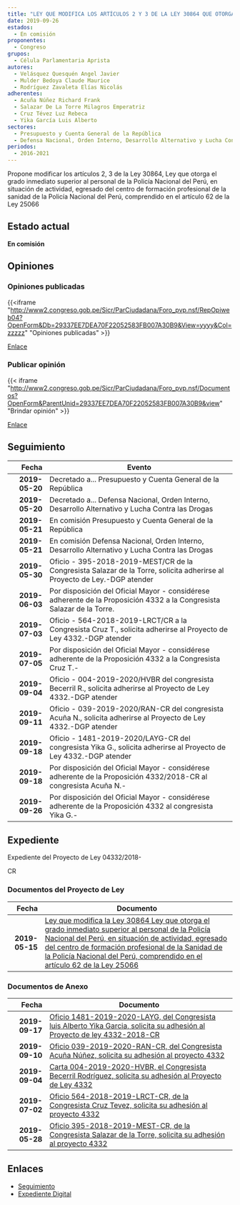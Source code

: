 ```yaml
---
title: "LEY QUE MODIFICA LOS ARTÍCULOS 2 Y 3 DE LA LEY 30864 QUE OTORGA EL GRADO INMEDIATO SUPERIOR A LOS OFICIALES DE SERVICIOS PNP EGRESADOS DEL CENTRO DE FORMACIÓN PROFESIONAL DE LA SANIDAD DE LA PNP"
date: 2019-09-26
estados: 
  - En comisión
proponentes: 
  - Congreso
grupos: 
  - Célula Parlamentaria Aprista
autores: 
  - Velásquez Quesquén Angel Javier
  - Mulder Bedoya Claude Maurice
  - Rodríguez Zavaleta Elías Nicolás
adherentes: 
  - Acuña Núñez Richard Frank
  - Salazar De La Torre Milagros Emperatriz
  - Cruz Tévez Luz Rebeca
  - Yika García Luis Alberto
sectores: 
  - Presupuesto y Cuenta General de la República
  - Defensa Nacional, Orden Interno, Desarrollo Alternativo y Lucha Contra las Drogas
periodos: 
  - 2016-2021
---
```


Propone modificar los artículos 2, 3 de la Ley 30864, Ley que otorga el grado inmediato superior al personal de la Policía Nacional del Perú, en situación de actividad, egresado del centro de formación profesional de la sanidad de la Policía Nacional del Perú, comprendido en el artículo 62 de la Ley 25066


## Estado actual

**En comisión**

## Opiniones

### Opiniones publicadas

{{<iframe "http://www2.congreso.gob.pe/Sicr/ParCiudadana/Foro_pvp.nsf/RepOpiweb04?OpenForm&Db=29337EE7DEA70F22052583FB007A30B9&View=yyyy&Col=zzzzz" "Opiniones publicadas" >}}

[Enlace](http://www2.congreso.gob.pe/Sicr/ParCiudadana/Foro_pvp.nsf/RepOpiweb04?OpenForm&Db=29337EE7DEA70F22052583FB007A30B9&View=yyyy&Col=zzzzz)
### Publicar opinión

{{< iframe "http://www2.congreso.gob.pe/Sicr/ParCiudadana/Foro_pvp.nsf/Documentos?OpenForm&ParentUnid=29337EE7DEA70F22052583FB007A30B9&view" "Brindar opinión" >}}

[Enlace](http://www2.congreso.gob.pe/Sicr/ParCiudadana/Foro_pvp.nsf/Documentos?OpenForm&ParentUnid=29337EE7DEA70F22052583FB007A30B9&view)

## Seguimiento

| Fecha | Evento |
|------:|--------|
| **2019-05-20** | Decretado a... Presupuesto y Cuenta General de la República|
| **2019-05-20** | Decretado a... Defensa Nacional, Orden Interno, Desarrollo Alternativo y Lucha Contra las Drogas|
| **2019-05-21** | En comisión Presupuesto y Cuenta General de la República|
| **2019-05-21** | En comisión Defensa Nacional, Orden Interno, Desarrollo Alternativo y Lucha Contra las Drogas|
| **2019-05-30** | Oficio - 395-2018-2019-MEST/CR de la Congresista Salazar de la Torre, solicita adherirse al Proyecto de Ley.-DGP atender|
| **2019-06-03** | Por disposición del Oficial Mayor - considérese adherente de la Proposición 4332 a la Congresista Salazar de la Torre.|
| **2019-07-03** | Oficio - 564-2018-2019-LRCT/CR a la Congresista Cruz T., solicita adherirse al Proyecto de Ley 4332.-DGP atender|
| **2019-07-05** | Por disposición del Oficial Mayor - considérese adherente de la Proposición 4332 a la Congresista Cruz T.-|
| **2019-09-04** | Oficio - 004-2019-2020/HVBR del congresista Becerril R., solicita adherirse al Proyecto de Ley 4332.-DGP atender|
| **2019-09-11** | Oficio - 039-2019-2020/RAN-CR del congresista Acuña N., solicita adherirse al Proyecto de Ley 4332.-DGP atender|
| **2019-09-18** | Oficio - 1481-2019-2020/LAYG-CR del congresista Yika G., solicita adherirse al Proyecto de Ley 4332.-DGP atender|
| **2019-09-18** | Por disposición del Oficial Mayor - considérese adherente de la Proposición 4332/2018-CR al congresista Acuña N.-|
| **2019-09-26** | Por disposición del Oficial Mayor - considérese adherente de la Proposición 4332 al congresista Yika G.-|


## Expediente

Expediente del Proyecto de Ley 04332/2018-

CR


### Documentos del Proyecto de Ley

| Fecha | Documento |
|------:|--------|
| **2019-05-15** | [Ley que modifica la Ley 30864 Ley que otorga el grado inmediato superior al personal de la Policía Nacional del Perú, en situación de actividad, egresado del centro de formación profesional de la Sanidad de la Policía Nacional del Perú, comprendido en el artículo 62 de la Ley 25066](http://www.leyes.congreso.gob.pe/Documentos/2016_2021/Proyectos_de_Ley_y_de_Resoluciones_Legislativas/PL0433220190515.pdf) |

### Documentos de Anexo

| Fecha | Documento |
|------:|--------|
| **2019-09-17** | [Oficio 1481-2019-2020-LAYG, del Congresista luis Alberto Yika Garcia, solicita su adhesión al Proyecto de ley 4332-2018-CR](http://www.leyes.congreso.gob.pe/Documentos/2016_2021/Adhesiones/Proyectos_de_Ley/OFICIO-1481-2019-2020-LAYG-CR.pdf) |
| **2019-09-10** | [Oficio 039-2019-2020-RAN-CR, del Congresista Acuña Núñez, solicita su adhesión al proyecto 4332](http://www.leyes.congreso.gob.pe/Documentos/2016_2021/Adhesiones/Proyectos_de_Ley/OFICIO-039-2019-2020-RAN-CR.pdf) |
| **2019-09-04** | [Carta 004-2019-2020-HVBR, el Congresista Becerril Rodríguez, solicita su adhesión al Proyecto de Ley 4332](http://www.leyes.congreso.gob.pe/Documentos/2016_2021/Adhesiones/Proyectos_de_Ley/CARTA-004-2019-2020-HVBR.pdf) |
| **2019-07-02** | [Oficio 564-2018-2019-LRCT-CR, de la Congresista Cruz Tevez, solicita su adhesión al proyecto 4332](http://www.leyes.congreso.gob.pe/Documentos/2016_2021/Adhesiones/Proyectos_de_Ley/OFICIO-564-2018-2019-LRCT-CR.pdf) |
| **2019-05-28** | [Oficio 395-2018-2019-MEST-CR, de la Congresista Salazar de la Torre, solicita su adhesión al proyecto 4332](http://www.leyes.congreso.gob.pe/Documentos/2016_2021/Adhesiones/Proyectos_de_Ley/OFICIO-395-2018-2019-MEST-CR.pdf) |

## Enlaces 

- [Seguimiento](http://www2.congreso.gob.pe/Sicr/TraDocEstProc/CLProLey2016.nsf/f7fff46988ca05b1052578e100829cc7/b6be6b315edf225c052583fb00815f5e?OpenDocument)
- [Expediente Digital](http://www2.congreso.gob.pe/Sicr/TraDocEstProc/CLProLey2016.nsf/f7fff46988ca05b1052578e100829cc7/b6be6b315edf225c052583fb00815f5e?OpenDocument&Click=05257FB7005EB655.eb71d0cf91d8294e05256cdf006b5706/$Body/0.1C6C)
